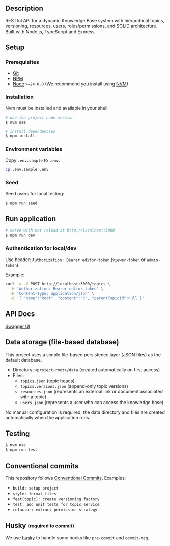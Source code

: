 ## Description

RESTful API for a dynamic Knowledge Base system with hierarchical topics, versioning, resources, users, roles/permissions, and SOLID architecture. Built with Node.js, TypeScript and Express.

## Setup

### Prerequisites

- [Git](https://git-scm.com/)
- [NPM](https://www.npmjs.com/)
- [Node](https://nodejs.org/en/) `>=24.0.0` (We recommend you install using [NVM](https://github.com/nvm-sh/nvm))

### Installation

Nvm must be installed and available in your shell

```bash
# use the project node version
$ nvm use

# install dependencies
$ npm install
```

### Environment variables

Copy `.env.sample` to `.env`:

```bash
cp .env.sample .env
```

### Seed

Seed users for local testing:

```bash
$ npm run seed
```

## Run application

```bash
# serve with hot reload at http://localhost:3000
$ npm run dev
```

### Authentication for local/dev

Use header: `Authorization: Bearer editor-token` (`viewer-token` or `admin-token`).

Example:

```bash
curl -s -X POST http://localhost:3000/topics \
  -H 'Authorization: Bearer editor-token' \
  -H 'Content-Type: application/json' \
  -d '{ "name":"Root", "content":"c", "parentTopicId":null }'
```

## API Docs

[Swagger UI](http://localhost:3000/docs)

## Data storage (file-based database)

This project uses a simple file-based persistence layer (JSON files) as the default database.

- Directory: `<project-root>/data` (created automatically on first access)
- Files:
  - `topics.json` (topic heads)
  - `topics.versions.json` (append-only topic versions)
  - `resources.json` (represents an external link or document associated with a topic)
  - `users.json` (represents a user who can access the knowledge base)

No manual configuration is required; the data directory and files are created automatically when the application runs.

## Testing

```bash
$ nvm use
$ npm run test
```

## Conventional commits

This repository follows [Conventional Commits](https://www.conventionalcommits.org/en/v1.0.0/). Examples:

- `build: setup project`
- `style: format files`
- `feat(topic): create versioning factory`
- `test: add unit tests for topic service`
- `refactor: extract permission strategy`

## Husky <sub><sup>(required to commit)</sup></sub>

We use [husky](https://www.npmjs.com/package/husky) to handle some hooks like `pre-commit` and `commit-msg`.

